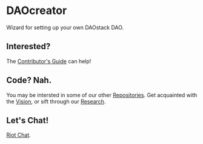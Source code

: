 # DAOcreator
Wizard for setting up your own DAOstack DAO.

## Interested?

The [Contributor's Guide](./docs/contributors-guide/index.md) can help!

## Code? Nah.

You may be intersted in some of our other [Repositories](https://github.com/dOrgTech/). Get acquainted with the [Vision](https://github.com/dOrgTech/Vision), or sift through our [Research](https://github.com/dOrgTech/Research).

## Let's Chat!

[Riot Chat](https://riot.im/app/#/group/+dorgtech:matrix.org).
